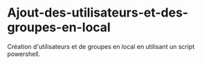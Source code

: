 # Ajout-des-utilisateurs-et-des-groupes-en-local

Création d'utilisateurs et de groupes en local en utilisant un script powershell.
